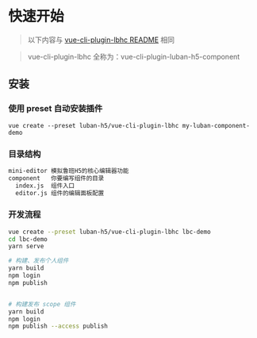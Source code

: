 # 快速开始
> 以下内容与 [vue-cli-plugin-lbhc README](https://github.com/luban-h5/vue-cli-plugin-lbhc) 相同

> vue-cli-plugin-lbhc 全称为：vue-cli-plugin-luban-h5-component

## 安装

### 使用 preset 自动安装插件
```
vue create --preset luban-h5/vue-cli-plugin-lbhc my-luban-component-demo
```


### 目录结构

```bash
mini-editor 模拟鲁班H5的核心编辑器功能
component   你要编写组件的目录
  index.js  组件入口
  editor.js 组件的编辑面板配置

```


### 开发流程

```bash
vue create --preset luban-h5/vue-cli-plugin-lbhc lbc-demo
cd lbc-demo
yarn serve

# 构建、发布个人组件
yarn build
npm login
npm publish


# 构建发布 scope 组件
yarn build
npm login
npm publish --access publish
```
